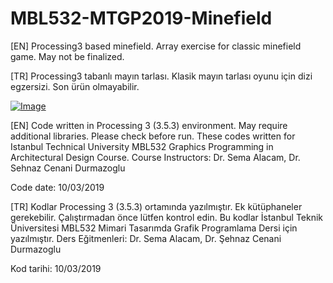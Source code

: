 # MBL532-MTGP2019-Minefield

[EN] Processing3 based minefield. Array exercise for classic minefield game. May not be finalized.

[TR] Processing3 tabanlı mayın tarlası. Klasik mayın tarlası oyunu için dizi egzersizi. Son ürün olmayabilir.

[![Image](https://i.hizliresim.com/9j2914g.gif)](https://hizliresim.com/9j2914g)

[EN] Code written in Processing 3 (3.5.3) environment. May require additional libraries. Please check before run. 
These codes written for Istanbul Technical University  MBL532 Graphics Programming in Architectural Design Course. 
Course Instructors: Dr. Sema Alacam, Dr. Sehnaz Cenani Durmazoglu

Code date: 10/03/2019

[TR] Kodlar Processing 3 (3.5.3) ortamında yazılmıştır. Ek kütüphaneler gerekebilir. Çalıştırmadan önce lütfen kontrol edin.
Bu kodlar İstanbul Teknik Üniversitesi MBL532 Mimari Tasarımda Grafik Programlama Dersi için yazılmıştır.
Ders Eğitmenleri: Dr. Sema Alacam, Dr. Şehnaz Cenani Durmazoglu

Kod tarihi: 10/03/2019
